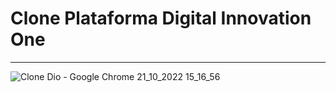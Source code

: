 # Clone Plataforma Digital Innovation One


<hr/>

![Clone Dio - Google Chrome 21_10_2022 15_16_56](https://user-images.githubusercontent.com/85812823/197265834-cca2e065-ae98-4632-a1b9-f3b37fcc20fa.png)

